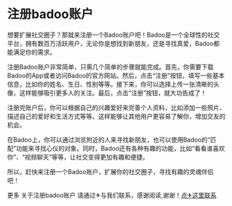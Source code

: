 # 注册badoo账户

想要扩展社交圈子？那就来注册一个Badoo账户吧！Badoo是一个全球性的社交平台，拥有数百万活跃用户，无论你是想找到新朋友，还是寻找真爱，Badoo都能满足你的需求。

注册Badoo账户非常简单，只需几个简单的步骤就能完成。首先，你需要下载Badoo的App或者访问Badoo的官方网站。然后，点击“注册”按钮，填写一些基本信息，比如你的姓名、生日、性别等等。接下来，你可以选择上传一张清晰的头像，这样能够吸引更多人的关注。最后，点击“注册”按钮，就大功告成了！

注册完账户后，你可以根据自己的兴趣爱好来完善个人资料，比如添加一些照片、描述自己的爱好和生活方式等等。这样能够让其他用户更容易了解你，增加交友的机会。

在Badoo上，你可以通过浏览附近的人来寻找新朋友，也可以使用Badoo的“匹配”功能来寻找心仪的对象。同时，Badoo还有各种有趣的功能，比如“看看谁喜欢你”、“视频聊天”等等，让社交变得更加有趣和便捷。

所以，赶快来注册一个Badoo账户，扩展你的社交圈子，寻找有趣的灵魂伴侣吧！

更多 关于注册badoo账户 请通过✈与我们联系，感谢阅读,谢谢！[点✈这里联系](https://www.k02.cc)
